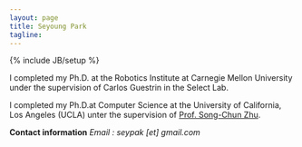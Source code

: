 ```yaml
---
layout: page
title: Seyoung Park
tagline: 
---
```

{% include JB/setup %}

I completed my Ph.D. at the Robotics Institute at Carnegie Mellon University under the supervision of Carlos Guestrin in the Select Lab.


I completed my Ph.D.at Computer Science at the University of California, Los Angeles (UCLA) unter the supervision of [Prof. Song-Chun Zhu](http://www.stat.ucla.edu/~sczhu/).


**Contact information**
*Email : seypak \[et\] gmail.com*

